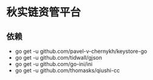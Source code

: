 
# 秋实链资管平台 #
## 依赖 ##
- go get -u github.com/pavel-v-chernykh/keystore-go
- go get -u github.com/tidwall/gjson
- go get -u github.com/go-ini/ini
- go get -u github.com/thomasks/qiushi-cc
